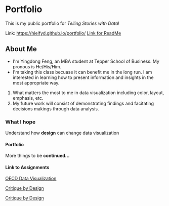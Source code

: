 # Portfolio
This is my public portfolio for *Telling Stories with Data*!

Link: https://hieifyd.github.io/portfolio/
<a href="https://hieifyd.github.io/portfolio/" target="_blank">Link for ReadMe</a>

## About Me
* I'm Yingdong Feng, an MBA student at Tepper School of Business. My pronous is He/His/Him.
* I'm taking this class becuase it can benefit me in the long run. I am interested in learning how to present information and insights in the most appropriate way.

1. What matters the most to me in data visualization including color, layout, emphasis, etc.
1. My future work will consist of demonstrating findings and facitating decisions makings through data analysis.

### What I hope 
Understand how __design__ can change data visualization

#### Portfolio
More things to be __continued...__

#### Link to Assignments
[OECD Data Visualization](/DataViz_OECD.md)

[Critique by Design](/CritiqueByDesign.md)

[Critique by Design](/FinalProject.md)
